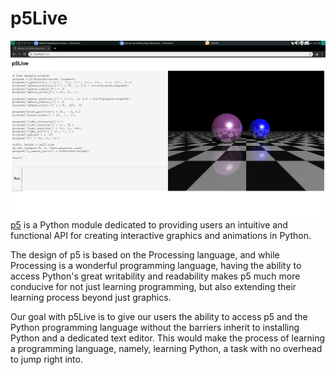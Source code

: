 # p5Live

![](docs/demo.gif)
[p5](https://github.com/p5py/p5) is a Python module dedicated to providing users an intuitive and functional API for creating interactive graphics and animations in Python.

The design of p5 is based on the Processing language, and while Processing is a wonderful programming language, having the ability to access Python's great writability and readability makes p5 much more conducive for not just learning programming, but also extending their learning process beyond just graphics.

Our goal with p5Live is to give our users the ability to access p5 and the Python programming language without the barriers inherit to installing Python and a dedicated text editor.
This would make the process of learning a programming language, namely, learning Python, a task with no overhead to jump right into.
